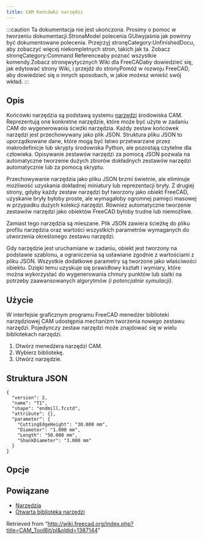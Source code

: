 ```yaml
---
title: CAM Końcówki narzędzi
---
```

:::caution
Ta dokumentacja nie jest ukończona. Prosimy o pomoc w tworzeniu dokumentacji.StronaModel polecenia GUIwyjaśnia jak powinny być dokumentowane polecenia. Przejrzyj stronęCategory:UnfinishedDocu, aby zobaczyć więcej niekompletnych stron, takich jak ta. Zobacz stronęCategory:Command Referenceaby poznać wszystkie komendy.Zobacz stronęwytycznych Wiki dla FreeCADaby dowiedzieć się, jak edytować strony Wiki, i przejdź do stronyPomóż w rozwoju FreeCAD, aby dowiedzieć się o innych sposobach, w jakie możesz wnieść swój wkład.
:::

## Opis

Końcówki narzędzia są podstawą systemu [narzędzi](/CAM_Tools/pl "CAM Tools/pl") środowiska CAM. Reprezentują one konkretne narzędzie, które może być użyte w zadaniu CAM do wygenerowania ścieżki narzędzia. Każdy zestaw końcówek narzędzi jest przechowywany jako plik JSON. Struktura pliku JSON to uporządkowane dane, które mogą być łatwo przetwarzane przez makrodefinicje lub skrypty środowiska Python, ale pozostają czytelne dla człowieka. Opisywanie zestawów narzędzi za pomocą JSON pozwala na automatyczne tworzenie dużych zbiorów dokładnych zestawów narzędzi automatycznie lub za pomocą skryptu.

Przechowywanie narzędzia jako pliku JSON brzmi świetnie, ale eliminuje możliwość uzyskania dokładnej miniatury lub reprezentacji bryły. Z drugiej strony, gdyby każdy zestaw narzędzi był tworzony jako obiekt FreeCAD, uzyskanie bryły byłoby proste, ale wymagałoby ogromnej pamięci masowej w przypadku dużych kolekcji narzędzi. Również automatyczne tworzenie zestawów narzędzi jako obiektów FreeCAD byłoby trudne lub niemożliwe.

Zamiast tego narzędzia są mieszane. Plik JSON zawiera ścieżkę do pliku profilu narzędzia oraz wartości wszystkich parametrów wymaganych do utworzenia określonego zestawu narzędzi.

Gdy narzędzie jest uruchamiane w zadaniu, obiekt jest tworzony na podstawie szablonu, a ograniczenia są ustawiane zgodnie z wartościami z pliku JSON. Wszystkie dodatkowe parametry są tworzone jako właściwości obiektu. Dzięki temu uzyskuje się prawidłowy kształt i wymiary, które można wykorzystać do wygenerowania chmury punktów lub siatki na potrzeby zaawansowanych algorytmów *(i potencjalnie symulacji)*.

## Użycie

W interfejsie graficznym programu FreeCAD menedżer biblioteki narzędziowej CAM udostępnia mechanizm tworzenia nowego zestawu narzędzi. Pojedynczy zestaw narzędzi może znajdować się w wielu bibliotekach narzędzi.

1. Otwórz menedżera narzędzi CAM.
2. Wybierz bibliotekę.
3. Utwórz narzędzie.

## Struktura JSON

```
{
  "version": 2,
  "name": "T1",
  "shape": "endmill.fcstd",
  "attribute": {},
  "parameter": {
    "CuttingEdgeHeight": "30.000 mm",
    "Diameter": "1.000 mm",
    "Length": "50.000 mm",
    "ShankDiameter": "3.000 mm"
  }
}

```

## Opcje

## Powiązane

* [Narzędzia](/CAM_Tools/pl "CAM Tools/pl")
* [Otwarta biblioteka narzędzi](/CAM_ToolBitLibraryOpen/pl "CAM ToolBitLibraryOpen/pl")

Retrieved from "<http://wiki.freecad.org/index.php?title=CAM_ToolBit/pl&oldid=1387144>"